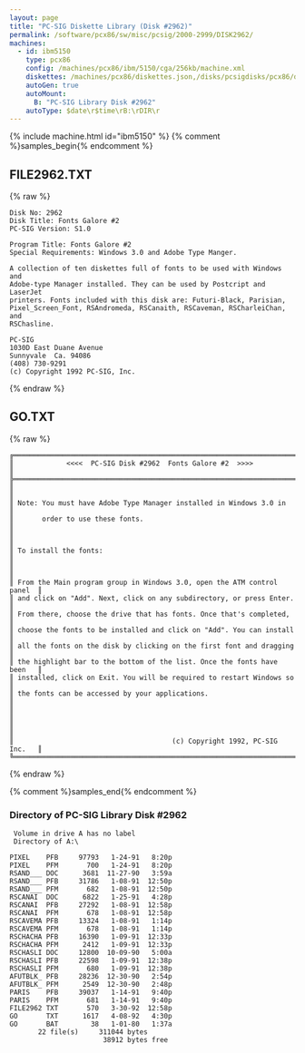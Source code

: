 ```yaml
---
layout: page
title: "PC-SIG Diskette Library (Disk #2962)"
permalink: /software/pcx86/sw/misc/pcsig/2000-2999/DISK2962/
machines:
  - id: ibm5150
    type: pcx86
    config: /machines/pcx86/ibm/5150/cga/256kb/machine.xml
    diskettes: /machines/pcx86/diskettes.json,/disks/pcsigdisks/pcx86/diskettes.json
    autoGen: true
    autoMount:
      B: "PC-SIG Library Disk #2962"
    autoType: $date\r$time\rB:\rDIR\r
---
```


{% include machine.html id="ibm5150" %}
{% comment %}samples_begin{% endcomment %}

## FILE2962.TXT

{% raw %}
```
Disk No: 2962
Disk Title: Fonts Galore #2
PC-SIG Version: S1.0

Program Title: Fonts Galore #2
Special Requirements: Windows 3.0 and Adobe Type Manger.

A collection of ten diskettes full of fonts to be used with Windows and
Adobe-type Manager installed. They can be used by Postcript and LaserJet
printers. Fonts included with this disk are: Futuri-Black, Parisian,
Pixel_Screen_Font, RSAndromeda, RSCanaith, RSCaveman, RSCharleiChan, and
RSChasline.

PC-SIG
1030D East Duane Avenue
Sunnyvale  Ca. 94086
(408) 730-9291
(c) Copyright 1992 PC-SIG, Inc.
```
{% endraw %}

## GO.TXT

{% raw %}
```
╔═════════════════════════════════════════════════════════════════════════╗
║             <<<<  PC-SIG Disk #2962  Fonts Galore #2  >>>>              ║
╠═════════════════════════════════════════════════════════════════════════╣
║                                                                         ║
║ Note: You must have Adobe Type Manager installed in Windows 3.0 in      ║
║       order to use these fonts.                                         ║
║                                                                         ║
║ To install the fonts:                                                   ║
║                                                                         ║
║ From the Main program group in Windows 3.0, open the ATM control panel  ║
║ and click on "Add". Next, click on any subdirectory, or press Enter.    ║
║ From there, choose the drive that has fonts. Once that's completed,     ║
║ choose the fonts to be installed and click on "Add". You can install    ║
║ all the fonts on the disk by clicking on the first font and dragging    ║
║ the highlight bar to the bottom of the list. Once the fonts have been   ║
║ installed, click on Exit. You will be required to restart Windows so    ║
║ the fonts can be accessed by your applications.                         ║
║                                                                         ║
║                                                                         ║
║                                       (c) Copyright 1992, PC-SIG Inc.   ║
╚═════════════════════════════════════════════════════════════════════════╝
```
{% endraw %}

{% comment %}samples_end{% endcomment %}

### Directory of PC-SIG Library Disk #2962

     Volume in drive A has no label
     Directory of A:\

    PIXEL    PFB     97793   1-24-91   8:20p
    PIXEL    PFM       700   1-24-91   8:20p
    RSAND___ DOC      3681  11-27-90   3:59a
    RSAND___ PFB     31786   1-08-91  12:50p
    RSAND___ PFM       682   1-08-91  12:50p
    RSCANAI  DOC      6822   1-25-91   4:28p
    RSCANAI  PFB     27292   1-08-91  12:58p
    RSCANAI  PFM       678   1-08-91  12:58p
    RSCAVEMA PFB     13324   1-08-91   1:14p
    RSCAVEMA PFM       678   1-08-91   1:14p
    RSCHACHA PFB     16390   1-09-91  12:33p
    RSCHACHA PFM      2412   1-09-91  12:33p
    RSCHASLI DOC     12800  10-09-90   5:00a
    RSCHASLI PFB     22598   1-09-91  12:38p
    RSCHASLI PFM       680   1-09-91  12:38p
    AFUTBLK_ PFB     28236  12-30-90   2:54p
    AFUTBLK_ PFM      2549  12-30-90   2:48p
    PARIS    PFB     39037   1-14-91   9:40p
    PARIS    PFM       681   1-14-91   9:40p
    FILE2962 TXT       570   3-30-92  12:58p
    GO       TXT      1617   4-08-92   4:30p
    GO       BAT        38   1-01-80   1:37a
           22 file(s)     311044 bytes
                           38912 bytes free
